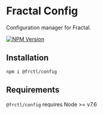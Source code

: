 # Fractal Config

Configuration manager for Fractal.

[![NPM Version](https://img.shields.io/npm/v/@frctl/config.svg?style=flat-square)](https://www.npmjs.com/package/@frctl/config)

## Installation

```
npm i @frctl/config
```

## Requirements

`@frctl/config` requires Node >= v7.6
